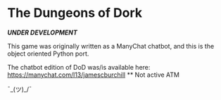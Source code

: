 # The Dungeons of Dork
***UNDER DEVELOPMENT***

This game was originally written as a ManyChat chatbot, and this is the object oriented Python port.

The chatbot edition of DoD was/is available here: https://manychat.com/l13/jamescburchill ** Not active ATM

¯\_(ツ)_/¯

